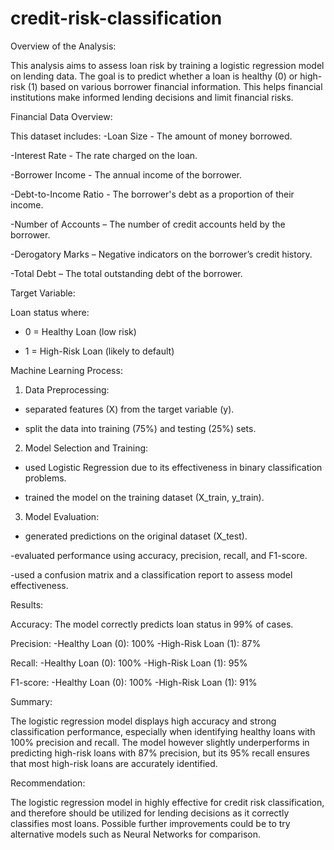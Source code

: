 # credit-risk-classification

Overview of the Analysis:

This analysis aims to assess loan risk by training a logistic regression model on lending data. The goal is to predict whether a loan is healthy (0) or high-risk (1) based on various borrower financial information. This helps financial institutions make informed lending decisions and limit financial risks. 

Financial Data Overview:

This dataset includes:
-Loan Size - The amount of money borrowed.

-Interest Rate - The rate charged on the loan.

-Borrower Income - The annual income of the borrower.

-Debt-to-Income Ratio - The borrower's debt as a proportion of their income.

-Number of Accounts – The number of credit accounts held by the borrower.

-Derogatory Marks – Negative indicators on the borrower’s credit history.

-Total Debt – The total outstanding debt of the borrower.


Target Variable:

Loan status where:
- 0 = Healthy Loan (low risk)

- 1 = High-Risk Loan (likely to default)


Machine Learning Process:

1. Data Preprocessing:
- separated features (X) from the target variable (y).

- split the data into training (75%) and testing (25%) sets.

2. Model Selection and Training:
- used Logistic Regression due to its effectiveness in binary classification problems.

- trained the model on the training dataset (X_train, y_train).

3. Model Evaluation:
- generated predictions on the original dataset (X_test).

-evaluated performance using accuracy, precision, recall, and F1-score.

-used a confusion matrix and a classification report to assess model effectiveness.


Results:

Accuracy: The model correctly predicts loan status in 99% of cases.

Precision: 
-Healthy Loan (0):  100%
-High-Risk Loan (1): 87%

Recall:
-Healthy Loan (0): 100%
-High-Risk Loan (1): 95%

F1-score:
-Healthy Loan (0): 100%
-High-Risk Loan (1): 91%



Summary:

The logistic regression model displays high accuracy and strong classification performance, especially when identifying healthy loans with 100% precision and recall. The model however slightly underperforms in predicting high-risk loans with 87% precision, but its 95% recall ensures that most high-risk loans are accurately identified. 

Recommendation:

The logistic regression model in highly effective for credit risk classification, and therefore should be utilized for lending decisions as it correctly classifies most loans. Possible further improvements could be to try alternative models such as Neural Networks for comparison. 

